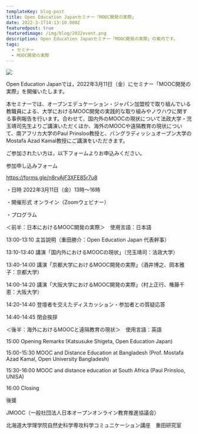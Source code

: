 ```yaml
---
templateKey: blog-post
title: Open Education Japanセミナー「MOOC開発の実際」
date: 2022-3-1T14:13:10.000Z
featuredpost: true
featuredimage: /img/blog/2022event.png
description: Open Education Japanセミナー「MOOC開発の実際」の案内です。
tags:
  - セミナー
  - MOOC開発の実際
---
```

![](/img/blog/2022event.png)

Open Education Japanでは，2022年3月11日（金）にセミナー「MOOC開発の実際」を開催いたします。

本セミナーでは、オープンエデュケーション・ジャパン加盟校で取り組んでいる教職員による、大学におけるMOOC開発の実践的な取り組みやノウハウに関する事例報告を行います。合わせて、国内外のMOOCの現状について法政大学・児玉靖司先生よりご講演いただくほか、海外のMOOCや遠隔教育の現状について、南アフリカ大学のPaul Prinsloo教授と、バングラディッシュオープン大学のMostafa Azad Kamal教授にご講演をいただきます。

ご参加されたい方は，以下フォームよりお申込みください。

参加申し込みフォーム

https://forms.gle/n8rvAjF3XFE85r7u8

・日時
2022年3月11日（金）13時〜16時

・開催形式
オンライン（Zoomウェビナー）

・プログラム

＜前半：日本におけるMOOC開発の実際＞　使用言語：日本語

13:00-13:10  主旨説明（重田勝介：Open Education Japan 代表幹事）

13:10-13:40  講演「国内外におけるMOOCの現状」（児玉靖司：法政大学）

13:40-14:00  講演「京都大学におけるMOOC開発の実際」（酒井博之、岡本雅子：京都大学）

14:00-14:20  講演「大阪大学におけるMOOC開発の実際」（村上正行、権藤千恵：大阪大学）

14:20-14:40  登壇者を交えたディスカッション・参加者との質疑応答

14:40-14:45  閉会挨拶


＜後半：海外におけるMOOCと遠隔教育の現状＞　使用言語：英語

15:00  Opening Remarks (Katsusuke Shigeta, Open Education Japan)

15:00-15:30 MOOC and Distance Education at Bangladesh (Prof. Mostafa Azad Kamal, Open University Bangladesh)

15:30-16:00 MOOC and distance education at South Africa (Paul Prinsloo, UNISA)

16:00 Closing


後援

JMOOC（一般社団法人日本オープンオンライン教育推進協議会）

北海道大学理学院自然史科学専攻科学コミュニケーション講座　重田研究室

